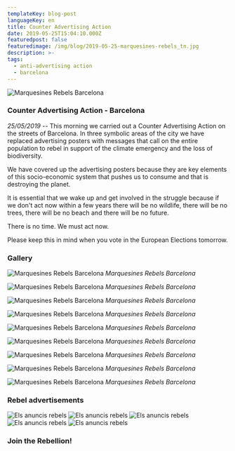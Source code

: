 ```yaml
---
templateKey: blog-post
languageKey: en
title: Counter Advertising Action
date: 2019-05-25T15:04:10.000Z
featuredpost: false
featuredimage: /img/blog/2019-05-25-marquesines-rebels_tn.jpg
description: >-
tags:
  - anti-advertising action
  - barcelona
---
```


![Marquesines Rebels Barcelona](/img/blog/2019-05-25-marquesines-rebels.jpg)

### Counter Advertising Action - Barcelona

*25/05/2019* -- This morning we carried out a Counter Advertising Action on the streets of Barcelona. In three symbolic areas of the city we have replaced advertising posters with messages that call on the entire population to rebel in support of the climate emergency and the loss of biodiversity.

We have covered up the advertising posters because they are key elements of this socio-economic system that pushes us to consume and that is destroying the planet.

It is essential that we wake up and get involved in the struggle because if we don't act now within a few years there will be no wildlife, there will be no trees, there will be no beach and there will be no future.

There is no time. We must act now.

Please keep this in mind when you vote in the European Elections tomorrow.

### Gallery

![Marquesines Rebels Barcelona](/img/blog/2019-05-25-marquesines-rebels_2.jpg)
_Marquesines Rebels Barcelona_

![Marquesines Rebels Barcelona](/img/blog/2019-05-25-marquesines-rebels_3.jpg)
_Marquesines Rebels Barcelona_

![Marquesines Rebels Barcelona](/img/blog/2019-05-25-marquesines-rebels_4.jpg)
_Marquesines Rebels Barcelona_

![Marquesines Rebels Barcelona](/img/blog/2019-05-25-marquesines-rebels_5.jpg)
_Marquesines Rebels Barcelona_

![Marquesines Rebels Barcelona](/img/blog/2019-05-25-marquesines-rebels_6.jpg)
_Marquesines Rebels Barcelona_

![Marquesines Rebels Barcelona](/img/blog/2019-05-25-marquesines-rebels_7.jpg)
_Marquesines Rebels Barcelona_

![Marquesines Rebels Barcelona](/img/blog/2019-05-25-marquesines-rebels_8.jpg)
_Marquesines Rebels Barcelona_

![Marquesines Rebels Barcelona](/img/blog/2019-05-25-marquesines-rebels_9.jpg)
_Marquesines Rebels Barcelona_

![Marquesines Rebels Barcelona](/img/blog/2019-05-25-marquesines-rebels_10.jpg)
_Marquesines Rebels Barcelona_

### Rebel advertisements

<!-- ![Els anuncis rebels](https://youtu.be/-nw6yjLHW7E)
![Els anuncis rebels](https://youtu.be/WrdjopNwRd0) -->
![Els anuncis rebels](/img/blog/anuncis_rebels_1.jpg)
![Els anuncis rebels](/img/blog/anuncis_rebels_2.jpg)
![Els anuncis rebels](/img/blog/anuncis_rebels_3.jpg)
![Els anuncis rebels](/img/blog/anuncis_rebels_4.jpg)
![Els anuncis rebels](/img/blog/anuncis_rebels_5.jpg)

### Join the Rebellion!
